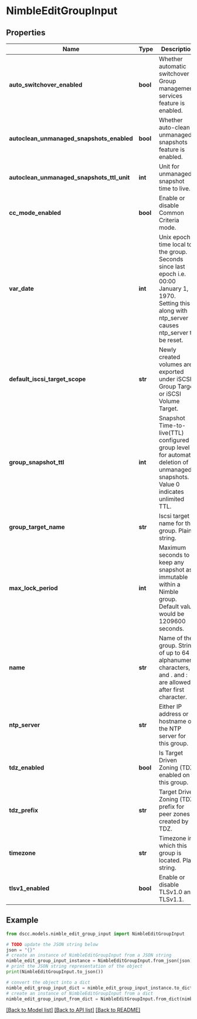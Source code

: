 # NimbleEditGroupInput


## Properties

Name | Type | Description | Notes
------------ | ------------- | ------------- | -------------
**auto_switchover_enabled** | **bool** | Whether automatic switchover of Group management services feature is enabled. | [optional] 
**autoclean_unmanaged_snapshots_enabled** | **bool** | Whether auto-clean unmanaged snapshots feature is enabled. | [optional] 
**autoclean_unmanaged_snapshots_ttl_unit** | **int** | Unit for unmanaged snapshot time to live. | [optional] 
**cc_mode_enabled** | **bool** | Enable or disable Common Criteria mode. | [optional] 
**var_date** | **int** | Unix epoch time local to the group. Seconds since last epoch i.e. 00:00 January 1, 1970. Setting this along with ntp_server causes ntp_server to be reset. | [optional] 
**default_iscsi_target_scope** | **str** | Newly created volumes are exported under iSCSI Group Target or iSCSI Volume Target. | [optional] 
**group_snapshot_ttl** | **int** | Snapshot Time-to-live(TTL) configured at group level for automatic deletion of unmanaged snapshots. Value 0 indicates unlimited TTL. | [optional] 
**group_target_name** | **str** | Iscsi target name for this group. Plain string. | [optional] 
**max_lock_period** | **int** | Maximum seconds to keep any snapshot as immutable within a Nimble group. Default value would be 1209600 seconds. | [optional] 
**name** | **str** | Name of the group. String of up to 64 alphanumeric characters, - and . and : are allowed after first character. | [optional] 
**ntp_server** | **str** | Either IP address or hostname of the NTP server for this group. | [optional] 
**tdz_enabled** | **bool** | Is Target Driven Zoning (TDZ) enabled on this group. | [optional] 
**tdz_prefix** | **str** | Target Driven Zoning (TDZ) prefix for peer zones created by TDZ. | [optional] 
**timezone** | **str** | Timezone in which this group is located. Plain string. | [optional] 
**tlsv1_enabled** | **bool** | Enable or disable TLSv1.0 and TLSv1.1. | [optional] 

## Example

```python
from dscc.models.nimble_edit_group_input import NimbleEditGroupInput

# TODO update the JSON string below
json = "{}"
# create an instance of NimbleEditGroupInput from a JSON string
nimble_edit_group_input_instance = NimbleEditGroupInput.from_json(json)
# print the JSON string representation of the object
print(NimbleEditGroupInput.to_json())

# convert the object into a dict
nimble_edit_group_input_dict = nimble_edit_group_input_instance.to_dict()
# create an instance of NimbleEditGroupInput from a dict
nimble_edit_group_input_from_dict = NimbleEditGroupInput.from_dict(nimble_edit_group_input_dict)
```
[[Back to Model list]](../README.md#documentation-for-models) [[Back to API list]](../README.md#documentation-for-api-endpoints) [[Back to README]](../README.md)



